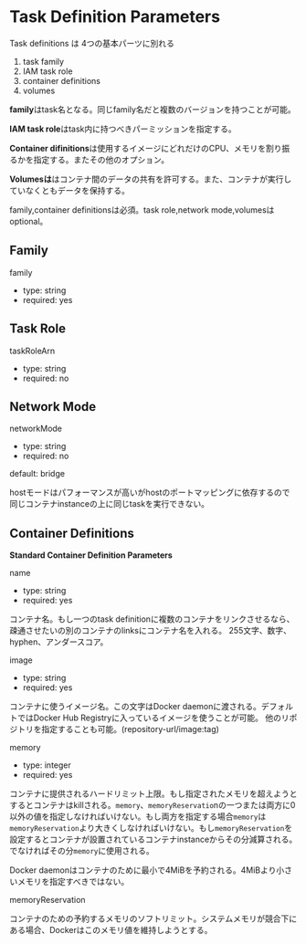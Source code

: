 Task Definition Parameters
==========================
Task definitions は 4つの基本パーツに別れる

1. task family
2. IAM task role
3. container definitions
4. volumes




**family**はtask名となる。同じfamily名だと複数のバージョンを持つことが可能。

**IAM task role**はtask内に持つべきパーミッションを指定する。

**Container difinitions**は使用するイメージにどれだけのCPU、メモリを割り振るかを指定する。またその他のオプション。

**Volumesは**はコンテナ間のデータの共有を許可する。また、コンテナが実行していなくともデータを保持する。

family,container definitionsは必須。task role,network mode,volumesはoptional。






Family
------------

family

* type: string
* required: yes



Task Role
--------------
taskRoleArn

* type: string
* required: no

Network Mode
-------------
networkMode

* type: string
* required: no

default: bridge

hostモードはパフォーマンスが高いがhostのポートマッピングに依存するので同じコンテナinstanceの上に同じtaskを実行できない。

Container Definitions
-----------------

**Standard Container Definition Parameters**

name

* type: string
* required: yes

コンテナ名。もし一つのtask definitionに複数のコンテナをリンクさせるなら、疎通させたいの別のコンテナのlinksにコンテナ名を入れる。
255文字、数字、hyphen、アンダースコア。

image

* type: string
* required: yes

コンテナに使うイメージ名。この文字はDocker daemonに渡される。デフォルトではDocker Hub Registryに入っているイメージを使うことが可能。
他のリポジトリを指定することも可能。(repository-url/image:tag)

memory

* type: integer
* required: yes

コンテナに提供されるハードリミット上限。もし指定されたメモリを超えようとするとコンテナはkillされる。`memory`、`memoryReservatio`nの一つまたは両方に0以外の値を指定しなければいけない。もし両方を指定する場合`memory`は`memoryReservation`より大きくしなければいけない。もし`memoryReservation`を設定するとコンテナが設置されているコンテナinstanceからその分減算される。でなければその分`memory`に使用される。

Docker daemonはコンテナのために最小で4MiBを予約される。4MiBより小さいメモリを指定すべきではない。

memoryReservation

コンテナのための予約するメモリのソフトリミット。システムメモリが競合下にある場合、Dockerはこのメモリ値を維持しようとする。
